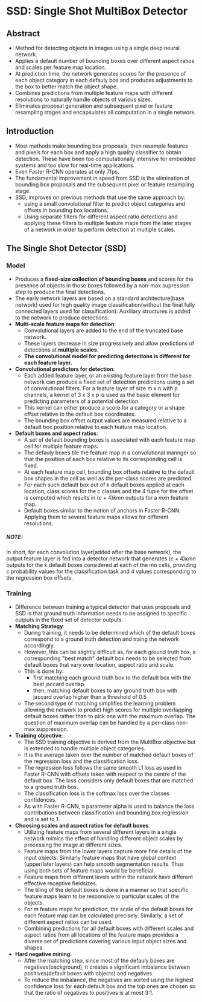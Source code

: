 # SSD: Single Shot MultiBox Detector

## Abstract

* Method for detecting objects in images using a single deep neural network.
* Applies a default number of bounding boxes over different aspect ratios and scales per feature map location.
* At prediction time, the network generates scores for the presence of each object category in each defauly bos and produces adjustments to the box to better match the object shape.
* Combines predictions from multiple feature maps with different resolutions to naturally handle objects of various sizes.
* Eliminates proposal generation and subsequent pixel or feature resampling stages and encapsulates all computation in a single network.

## Introduction

* Most methods make bounding box proposals, then resample features and pixels for each box and apply a high quality classifier to obtain detection. These have been too computationally intensive for embedded systems and too slow for real-time applications.
* Even Faster R-CNN operates at only 7fps.
* The fundamental improvement in speed from SSD is the elimination of bounding box proposals and the subsequent pixel or feature resampling stage.
* SSD, improves on previous methods that use the same approach by:
	* using a small convolutional filter to predict object categories and offsets in bounding box locations.
	* Using separate filters for different aspect ratio detections and applying these filters to multiple feature maps from the later stages of a network in order to perform detection at multiple scales.

## The Single Shot Detector (SSD)

### Model

* Produces a **fixed-size collection of bounding boxes** and scores for the presence of objects in those boxes followed by a non-max supression step to produce the final detections.
* The early network layers are based on a standard architecture(base network) used for high quality image classification(without the final fully connected layers used for classification). Auxiliary structures is added to the network to produce detections.
* **Multi-scale feature maps for detection**: 
	* Convolutional layers are added to the end of the truncated base network.
	* These layers decrease in size progressively and allow predictions of detections at **multiple scales**.
	* **The convolutional model for predicting detections is different for each feature layer.**
* **Convolutional predictors for detection**:
	* Each added feature layer, or an existing feature layer from the base network can produce a fixed set of detection predictions using a set of convolutional filters. For a feature layer of size m x n with p channels, a kernel of 3 x 3 x p is used as the basic element for predicting parameters of a potential detection.
	* This kernel can either produce a score for a category or a shape offset relative to the default box coordinates.
	* The bounding box offset output values are measured relative to a default box position relative to each feature map location.
* **Default boxes and aspect ratios**:
	* A set of default bounding boxes is associated with each feature map cell for multiple feature maps.
	* The defauly boxes tile the feature map in a convolutional mannger so that the position of each box relative to its corresponding cell is fixed.
	* At each feature map cell, bounding box offsets relative to the default box shapes in the cell as well as the per-class scores are predicted.
	* For each such default box out of k default boxes applied at each location, class scores for the c classes and the 4 tuple for the offset is computed which results in $(c+4)kmn$ outputs for a $m x n$ feature map.
	* Default boxes similar to the notion of anchors in Faster R-CNN. Applying them to several feature maps allows for different resolutions.

##### NOTE:
In short, for each convolution layer(added after the base network), the output feature layer is fed into a detector network that generates $(c+4)kmn$ outputs for the k default boxes considered at each of the mn cells, providing $c$ probability values for the classification task and $4$ values corresponding to the regression box offsets.

### Training

* Difference between training a typical detector that uses proposals and SSD is that ground truth information needs to be assigned to specific outputs in the fixed set of detector outputs.
* **Matching Strategy**:
	* During training, it needs to be determined which of the default boxes correspond to a ground truth detection and traing the network accordingly.
	* However, this can be slightly difficult as, for each ground truth box, a corresponding "best match" default box needs to be selected from default boxes that vary over location, aspect ratio and scale.
	* This is done by:
		* first matching each ground truth box to the default box with the best jaccard overlap.
		* then, matching default boxes to any ground truth box with jaccard overlap higher than a threshold of 0.5
	* The second type of matching simplifies the learning problem allowing the network to predict high scores for multiple overlapping default boxes rather than to pick one with the maximum overlap. The question of maximum overlap can be handled by a per-class non-max suppression.
* **Training objective**:
	* The SSD training objective is derived from the MultiBox objective but is extended to handle multiple object categories.
	* It is the average taken over the number of matched default boxes of the regression loss and the classification loss.
	* The regression loss follows the same smooth L1 loss as used in Faster R-CNN with offsets taken with respect to the centre of the default box. The loss considers only default boxes that are matched to a ground truth box.
	* The classification loss is the softmax loss over the classes confidences.
	* As with Faster R-CNN, a parameter alpha is used to balance the loss contributions between classification and bounding box regression and is set to 1.
* **Choosing scales and aspect ratios for default boxes**:
	* Utilizing feature maps from several different layers in a single network mimics the effect of handling different object scales by processing the image at different sizes.
	* Feature maps from the lower layers capture more fine details of the input objects. Similarly feature maps that have global context (upper/later layers) can help smooth segmentation results. Thus using both sets of feature maps would be beneficial.
	* Feature maps from different levels within the network have different effective receptive fieldsizes.
	* The tiling of the default boxes is done in a manner so that specific feature maps learn to be responsive to particular scales of the objects.
	* For $m$ feature maps for prediction, the scale of the default boxes for each feature map can be calculated precisely. Similarly, a set of different aspect ratios can be used.
	* Combining predictions for all default boxes with different scales and aspect ratios from all locations of the feature maps provides a diverse set of predictions covering various input object sizes and shapes.
* **Hard negative mining**:
	* After the matching step, since most of the defauly boxes are negatives(background), it creates a significant imbalance between positives(default boxes with objects) and negatives.
	* To reduce the imbalance, the negatives are sorted using the highest confidence loss for each default box and the top ones are chosen so that the ratio of negatives to positives is at most 3:1.
	
